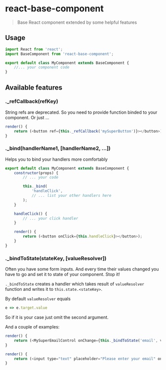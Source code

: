 # react-base-component
> Base React component extended by some helpful features

## Usage
```js
import React from 'react';
import BaseComponent from 'react-base-component';

export default class MyComponent extends BaseComponent {
	//... your component code
}
```

## Available features

### ._refCallback(refKey)
String refs are deprecated. So you need to provide function binded to your component. Or just ...

```js
render() {
	return (<button ref={this._refCallback('mySuperButton')}></button>);
}
```

### ._bind(handlerName1, [handlerName2, ...])

Helps you to bind your handlers more comfortably

```js
export default class MyComponent extends BaseComponent {
	constructor(props) {
		// ... your code

		this._bind(
			'handleClick',
			// ... list your other handlers here
		);
	}

	handleClick() {
		// ... your click handler
	}

	render() {
		return (<button onClick={this.handleClick}></button>);
	}
}
```

### ._bindToState(stateKey, [valueResolver])
Often you have some form inputs. And every time their values changed you have to go and set it to state of your component. Stop it!

``._bindToState`` creates a handler which takes result of ``valueResolver`` function and writes it to ``this.state.<stateKey>``.

By default ``valueResolver`` equals
```js
e => e.target.value
```

So if it is your case just omit the second argument.

And a couple of examples:
```js
render() {
	return (<MySuperEmailControl onChange={this._bindToState('email', val => val)}/>);
}

render() {
	return (<input type="text" placeholder="Please enter your email" onChange={this._bindToState('email')}/>);
}
```